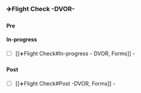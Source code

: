 ### ✈️Flight Check -DVOR-
#### Pre
#### In-progress
- [ ] [[✈️Flight Check#In-progress - DVOR, Forms]] -
#### Post
- [ ] [[✈️Flight Check#Post -DVOR, Forms]] -